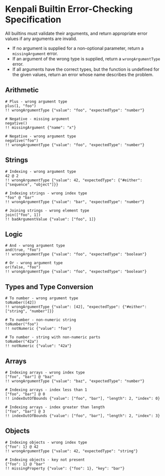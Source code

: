# Kenpali Builtin Error-Checking Specification

All builtins must validate their arguments, and return appropriate error values if any arguments are invalid.

- If no argument is supplied for a non-optional parameter, return a `missingArgument` error.
- If an argument of the wrong type is supplied, return a `wrongArgumentType` error.
- If all arguments have the correct types, but the function is undefined for the given values, return an error whose name describes the problem.

## Arithmetic

```
# Plus - wrong argument type
plus(1, "foo")
!! wrongArgumentType {"value": "foo", "expectedType": "number"}
```

```
# Negative - missing argument
negative()
!! missingArgument {"name": "x"}
```

```
# Negative - wrong argument type
negative("foo")
!! wrongArgumentType {"value": "foo", "expectedType": "number"}
```

## Strings

```
# Indexing - wrong argument type
42 @ 2
!! wrongArgumentType {"value": 42, "expectedType": {"#either": ["sequence", "object"]}}
```

```
# Indexing strings - wrong index type
"foo" @ "bar"
!! wrongArgumentType {"value": "bar", "expectedType": "number"}
```

```
# Joining strings - wrong element type
join(["foo", 1])
!! badArgumentValue {"value": ["foo", 1]}
```

## Logic

```
# And - wrong argument type
and(true, "foo")
!! wrongArgumentType {"value": "foo", "expectedType": "boolean"}
```

```
# Or - wrong argument type
or(false, "foo")
!! wrongArgumentType {"value": "foo", "expectedType": "boolean"}
```

## Types and Type Conversion

```
# To number - wrong argument type
toNumber([42])
!! wrongArgumentType {"value": [42], "expectedType": {"#either": ["string", "number"]}}
```

```
# To number - non-numeric string
toNumber("foo")
!! notNumeric {"value": "foo"}
```

```
# To number - string with non-numeric parts
toNumber("42a")
!! notNumeric {"value": "42a"}
```

## Arrays

```
# Indexing arrays - wrong index type
["foo", "bar"] @ "baz"
!! wrongArgumentType {"value": "baz", "expectedType": "number"}
```

```
# Indexing arrays - index less than 1
["foo", "bar"] @ 0
!! indexOutOfBounds {"value": ["foo", "bar"], "length": 2, "index": 0}
```

```
# Indexing arrays - index greater than length
["foo", "bar"] @ 3
!! indexOutOfBounds {"value": ["foo", "bar"], "length": 2, "index": 3}
```

## Objects

```
# Indexing objects - wrong index type
{"foo": 1} @ 42
!! wrongArgumentType {"value": 42, "expectedType": "string"}
```

```
# Indexing objects - key not present
{"foo": 1} @ "bar"
!! missingProperty {"value": {"foo": 1}, "key": "bar"}
```
